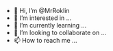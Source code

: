 - 👋 Hi, I’m @MrRoklin
- 👀 I’m interested in ...
- 🌱 I’m currently learning ...
- 💞️ I’m looking to collaborate on ...
- 📫 How to reach me ...

<!---
MrRoklin/MrRoklin is a ✨ special ✨ repository because its `README.md` (this file) appears on your GitHub profile.
You can click the Preview link to take a look at your changes.
--->
<!--- hello my name is MrRoklin please help I need spon herobrine--->
